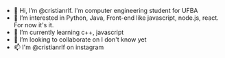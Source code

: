 - 👋 Hi, I’m @cristianrlf. I'm computer engineering student for UFBA
- 👀 I’m interested in Python, Java, Front-end like javascript, node.js, react. For now it's it.
- 🌱 I’m currently learning c++, javascript
- 💞️ I’m looking to collaborate on I don't know yet
- 📫 I'm @cristianrlf on instagram

<!---
cristianrlf/cristianrlf is a ✨ special ✨ repository because its `README.md` (this file) appears on your GitHub profile.
You can click the Preview link to take a look at your changes.
--->
